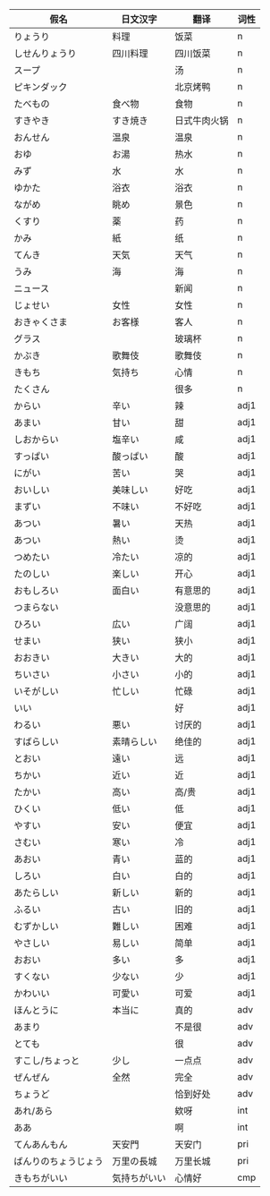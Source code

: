 ﻿|假名|日文汉字|翻译|词性|
|-|-|-|-|
|りょうり|料理|饭菜|n|
|しせんりょうり|四川料理|四川饭菜|n|
|スープ||汤|n|
|ピキンダック||北京烤鸭|n|
|たべもの|食べ物|食物|n|
|すきやき|すき焼き|日式牛肉火锅|n|
|おんせん|温泉|温泉|n|
|おゆ|お湯|热水|n|
|みず|水|水|n|
|ゆかた|浴衣|浴衣|n|
|ながめ|眺め|景色|n|
|くすり|薬|药|n|
|かみ|紙|纸|n|
|てんき|天気|天气|n|
|うみ|海|海|n|
|ニュース||新闻|n|
|じょせい|女性|女性|n|
|おきゃくさま|お客様|客人|n|
|グラス||玻璃杯|n|
|かぶき|歌舞伎|歌舞伎|n|
|きもち|気持ち|心情|n|
|たくさん||很多|n|
|からい|辛い|辣|adj1|
|あまい|甘い|甜|adj1|
|しおからい|塩辛い|咸|adj1|
|すっぱい|酸っぱい|酸|adj1|
|にがい|苦い|哭|adj1|
|おいしい|美味しい|好吃|adj1|
|まずい|不味い|不好吃|adj1|
|あつい|暑い|天热|adj1|
|あつい|熱い|烫|adj1|
|つめたい|冷たい|凉的|adj1|
|たのしい|楽しい|开心|adj1|
|おもしろい|面白い|有意思的|adj1|
|つまらない||没意思的|adj1|
|ひろい|広い|广阔|adj1|
|せまい|狭い|狭小|adj1|
|おおきい|大きい|大的|adj1|
|ちいさい|小さい|小的|adj1|
|いそがしい|忙しい|忙碌|adj1|
|いい||好|adj1|
|わるい|悪い|讨厌的|adj1|
|すばらしい|素晴らしい|绝佳的|adj1|
|とおい|遠い|远|adj1|
|ちかい|近い|近|adj1|
|たかい|高い|高/贵|adj1|
|ひくい|低い|低|adj1|
|やすい|安い|便宜|adj1|
|さむい|寒い|冷|adj1|
|あおい|青い|蓝的|adj1|
|しろい|白い|白的|adj1|
|あたらしい|新しい|新的|adj1|
|ふるい|古い|旧的|adj1|
|むずかしい|難しい|困难|adj1|
|やさしい|易しい|简单|adj1|
|おおい|多い|多|adj1|
|すくない|少ない|少|adj1|
|かわいい|可愛い|可爱|adj1|
|ほんとうに|本当に|真的|adv|
|あまり||不是很|adv|
|とても||很|adv|
|すこし/ちょっと|少し|一点点|adv|
|ぜんぜん|全然|完全|adv|
|ちょうど||恰到好处|adv|
|あれ/あら||欸呀|int|
|ああ||啊|int|
|てんあんもん|天安門|天安门|pri|
|ばんりのちょうじょう|万里の長城|万里长城|pri|
|きもちがいい|気持ちがいい|心情好|cmp|